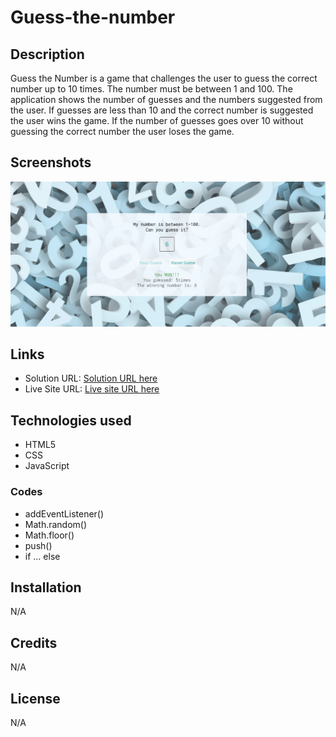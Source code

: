 # Guess-the-number

## Description

Guess the Number is a game that challenges the user to guess the correct number up to 10 times. The number must be between 1 and 100. The application shows the number of guesses  and the numbers suggested from the user. If guesses are less than 10 and the correct number is suggested the user wins the game. If the number of guesses goes over 10 without guessing the correct number the user loses the game.


## Screenshots
 
![](./guessthenumber.jpg)



## Links

- Solution URL: [Solution URL here](https://github.com/KodeIva/Guess-the-number)
- Live Site URL: [Live site URL here](https://kodeiva.github.io/Guess-the-number/)


## Technologies used

- HTML5
- CSS 
- JavaScript


###  Codes
- addEventListener()
- Math.random()
- Math.floor()
- push()
- if ... else


## Installation

 N/A


## Credits

N/A


## License
N/A